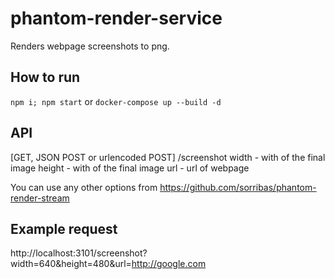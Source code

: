 # phantom-render-service
Renders webpage screenshots to png.

## How to run
```npm i; npm start```
or
```docker-compose up --build -d```

## API
[GET, JSON POST or urlencoded POST] /screenshot
width - with of the final image
height - with of the final image
url - url of webpage

You can use any other options from https://github.com/sorribas/phantom-render-stream

## Example request
http://localhost:3101/screenshot?width=640&height=480&url=http://google.com
